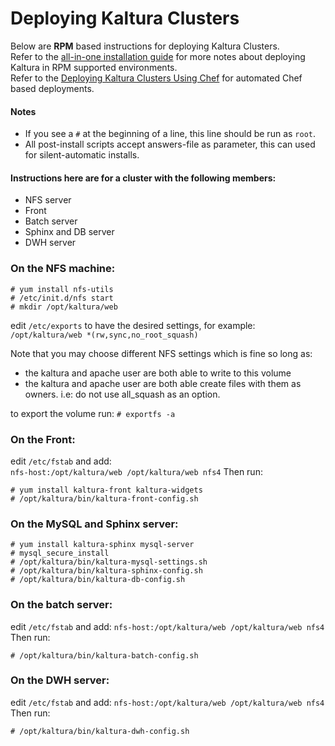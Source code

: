# Deploying Kaltura Clusters

Below are **RPM** based instructions for deploying Kaltura Clusters.    
Refer to the [all-in-one installation guide](https://github.com/kaltura/platform-install-packages/blob/master/doc/install-kaltura-redhat-based.md) for more notes about deploying Kaltura in RPM supported environments.    
Refer to the [Deploying Kaltura Clusters Using Chef](https://github.com/kaltura/platform-install-packages/blob/master/doc/rpm-chef-cluster-deployment.md) for automated Chef based deployments.

#### Notes
* If you see a `#` at the beginning of a line, this line should be run as `root`.
* All post-install scripts accept answers-file as parameter, this can used for silent-automatic installs.

#### Instructions here are for a cluster with the following members:
* NFS server
* Front
* Batch server
* Sphinx and DB server
* DWH server

### On the NFS machine:
```
# yum install nfs-utils
# /etc/init.d/nfs start
# mkdir /opt/kaltura/web
```
edit `/etc/exports` to have the desired settings, for example:
`/opt/kaltura/web *(rw,sync,no_root_squash)`

Note that you may choose different NFS settings which is fine so long as:
* the kaltura and apache user are both able to write to this volume
* the kaltura and apache user are both able create files with them as owners. i.e: do not use all_squash as an option.

to export the volume run: `# exportfs -a`

### On the Front:
edit `/etc/fstab` and add:    
`nfs-host:/opt/kaltura/web /opt/kaltura/web nfs4`
Then run: 
```
# yum install kaltura-front kaltura-widgets
# /opt/kaltura/bin/kaltura-front-config.sh
```

### On the MySQL and Sphinx server:
```
# yum install kaltura-sphinx mysql-server
# mysql_secure_install
# /opt/kaltura/bin/kaltura-mysql-settings.sh
# /opt/kaltura/bin/kaltura-sphinx-config.sh
# /opt/kaltura/bin/kaltura-db-config.sh
```

### On the batch server:
edit `/etc/fstab` and add: 
`nfs-host:/opt/kaltura/web /opt/kaltura/web nfs4`    
Then run:
```
# /opt/kaltura/bin/kaltura-batch-config.sh
```

### On the DWH server:
edit `/etc/fstab` and add: 
`nfs-host:/opt/kaltura/web /opt/kaltura/web nfs4`   
Then run:
```
# /opt/kaltura/bin/kaltura-dwh-config.sh
```
